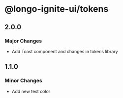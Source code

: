 # @longo-ignite-ui/tokens

## 2.0.0

### Major Changes

- Add Toast component and changes in tokens library

## 1.1.0

### Minor Changes

- Add new test color
